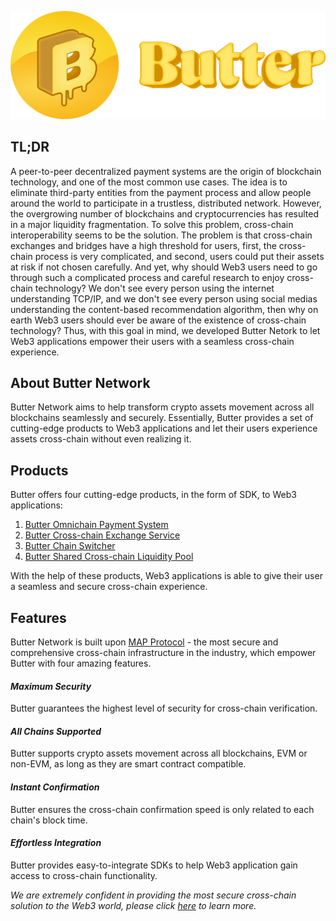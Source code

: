 ![Butter Logo](/static/img/logo.png "Bridge Logo")  
## TL;DR

A peer-to-peer decentralized payment systems are the origin of blockchain technology, and one of the most common use cases. The idea is to eliminate third-party entities from the payment process and allow people around the world to participate in a trustless, distributed network. However, the overgrowing number of blockchains and cryptocurrencies has resulted in a major liquidity fragmentation. To solve this problem, cross-chain interoperability seems to be the solution. The problem is that cross-chain exchanges and bridges have a high threshold for users, first, the cross-chain process is very complicated, and second, users could put their assets at risk if not chosen carefully. And yet, why should Web3 users need to go through such a complicated process and careful research to enjoy cross-chain technology? We don't see every person using the internet understanding TCP/IP, and we don't see every person using social medias understanding the content-based recommendation algorithm, then why on earth Web3 users should ever be aware of the existence of cross-chain technology? Thus, with this goal in mind, we developed Butter Netork to let Web3 applications empower their users with a seamless cross-chain experience.


## About Butter Network
Butter Network aims to help transform crypto assets movement across all blockchains seamlessly and securely. Essentially, Butter provides a set of cutting-edge products to Web3 applications and let their users experience assets cross-chain without even realizing it.

## Products
Butter offers four cutting-edge products, in the form of SDK, to Web3 applications:
1. [Butter Omnichain Payment System](http://docs.butternetwork.io/products/BOPS)
2. [Butter Cross-chain Exchange Service](http://docs.butternetwork.io/products/BCES)
3. [Butter Chain Switcher](http://docs.butternetwork.io/products/butter-bridge)
4. [Butter Shared Cross-chain Liquidity Pool](http://docs.butternetwork.io/products/BSLP)

With the help of these products, Web3 applications is able to give their user a seamless and secure cross-chain experience. 
## Features
Butter Network is built upon [MAP Protocol](https://www.maplabs.io/) - the most secure and comprehensive cross-chain infrastructure in the industry, which empower Butter with four amazing features.

#### ___Maximum Security___
Butter guarantees the highest level of security for cross-chain verification. 
#### ___All Chains Supported___
Butter supports crypto assets movement across all blockchains, EVM or non-EVM, as long as they are smart contract compatible.
#### ___Instant Confirmation___
Butter ensures the cross-chain confirmation speed is only related to each chain's block time.

#### ___Effortless Integration___
Butter provides easy-to-integrate SDKs to help Web3 application gain access to cross-chain functionality.

*We are extremely confident in providing the most secure cross-chain solution to the Web3 world, please click [here](/security) to learn more.*
